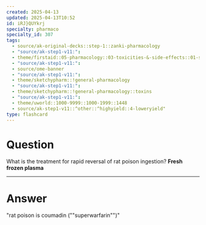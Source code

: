 ```yaml
---
created: 2025-04-13
updated: 2025-04-13T10:52
id: iRJ}QUYkrj
specialty: pharmaco
specialty_id: 307
tags:
  - source/ak-original-decks::step-1::zanki-pharmacology
  - "source/ak-step1-v11:": 
  - theme/firstaid::05-pharmacology::03-toxicities-&-side-effects::01-specific-toxicity-treatments
  - "source/ak-step1-v11:": 
  - source/ome-banner
  - "source/ak-step1-v11:": 
  - theme/sketchypharm::!general-pharmacology
  - "source/ak-step1-v11:": 
  - theme/sketchypharm::!general-pharmacology::toxins
  - "source/ak-step1-v11:": 
  - theme/uworld::1000-9999::1000-1999::1448
  - source/ak-step1-v11::^other::^highyield::4-loweryield"
type: flashcard
---
```


# Question
What is the treatment for rapid reversal of rat poison ingestion?   **Fresh frozen plasma**

---

# Answer
"rat poison is coumadin (""superwarfarin"")"